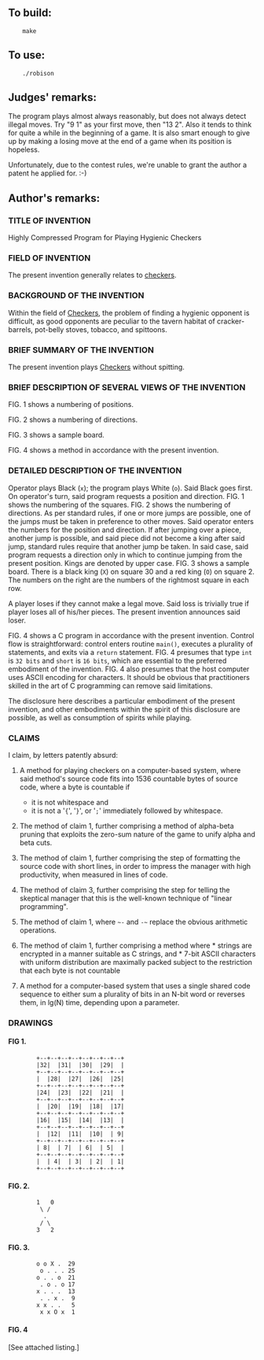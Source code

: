 ## To build:

``` <!---sh-->
    make
```


## To use:

``` <!---sh-->
    ./robison
```


## Judges' remarks:

The program plays almost always reasonably, but does not always detect
illegal moves.  Try "9 1" as your first move, then "13 2". Also it
tends to think for quite a while in the beginning of a game. It is
also smart enough to give up by making a losing move at the end of
a game when its position is hopeless.

Unfortunately, due to the contest rules, we're unable to grant the
author a patent he applied for.  :-)


## Author's remarks:

### TITLE OF INVENTION

Highly Compressed Program for Playing Hygienic Checkers


### FIELD OF INVENTION

The present invention generally relates to
[checkers](https://en.wikipedia.org/wiki/Checkers).


### BACKGROUND OF THE INVENTION

Within the field of [Checkers](https://en.wikipedia.org/wiki/Checkers), the
problem of finding a hygienic opponent is difficult, as good opponents are
peculiar to the tavern habitat of cracker-barrels, pot-belly stoves, tobacco,
and spittoons.


### BRIEF SUMMARY OF THE INVENTION

The present invention plays [Checkers](https://en.wikipedia.org/wiki/Checkers)
without spitting.


### BRIEF DESCRIPTION OF SEVERAL VIEWS OF THE INVENTION

FIG. 1 shows a numbering of positions.

FIG. 2 shows a numbering of directions.

FIG. 3 shows a sample board.

FIG. 4 shows a method in accordance with the present invention.


### DETAILED DESCRIPTION OF THE INVENTION

Operator plays Black (`x`); the program plays White (`o`).  Said Black goes first.
On operator's turn, said program requests a position and direction.  FIG. 1 shows
the numbering of the squares.  FIG. 2 shows the numbering of directions.  As per
standard rules, if one or more jumps are possible, one of the jumps must be
taken in preference to other moves.  Said operator enters the numbers for the
position and direction.  If after jumping over a piece, another jump is
possible, and said piece did not become a king after said jump, standard rules
require that another jump be taken.  In said case, said program requests a
direction only in which to continue jumping from the present position.  Kings
are denoted by upper case.  FIG. 3 shows a sample board.  There is a black king
(`X`) on square 30 and a red king (`O`) on square 2. The numbers on the right are
the numbers of the rightmost square in each row.

A player loses if they cannot make a legal move.  Said loss is trivially
true if player loses all of his/her pieces.  The present invention announces
said loser.

FIG. 4 shows a C program in accordance with the present invention.  Control flow
is straightforward: control enters routine `main()`, executes a plurality of
statements, and exits via a `return` statement.  FIG. 4 presumes that type `int`
is `32 bits` and `short` is `16 bits`, which are essential to the preferred
embodiment of the invention.  FIG. 4 also presumes that the host computer uses
ASCII encoding for characters. It should be obvious that practitioners skilled
in the art of C programming can remove said limitations.

The disclosure here describes a particular embodiment of the present invention,
and other embodiments within the spirit of this disclosure are possible, as well
as consumption of spirits while playing.


### CLAIMS

I claim, by letters patently absurd:

1.  A method for playing checkers on a computer-based system, where said
    method's source code fits into 1536 countable bytes of source code,
    where a byte is countable if
    * it is not whitespace and
    * it is not a '`{`', '`}`', or '`;`' immediately followed by whitespace.

2.  The method of claim 1, further comprising a method of alpha-beta pruning
    that exploits the zero-sum nature of the game to unify alpha
    and beta cuts.

3.  The method of claim 1, further comprising the step of formatting the
    source code with short lines, in order to impress the manager with
    high productivity, when measured in lines of code.

4.  The method of claim 3, further comprising the step for telling the
    skeptical manager that this is the well-known technique of
    "linear programming".

5.  The method of claim 1, where `~-` and `-~` replace the obvious arithmetic
    operations.

6.  The method of claim 1, further comprising a method where
        * strings are encrypted in a manner suitable as C strings, and
        * 7-bit ASCII characters with uniform distribution are maximally packed
        subject to the restriction that each byte is not countable

7.  A method for a computer-based system that uses a single shared code
    sequence to either sum a plurality of bits in an N-bit word or reverses
    them, in lg(N) time, depending upon a parameter.


### DRAWINGS

#### FIG 1.

```
        +--+--+--+--+--+--+--+--+
        |32|  |31|  |30|  |29|  |
        +--+--+--+--+--+--+--+--+
        |  |28|  |27|  |26|  |25|
        +--+--+--+--+--+--+--+--+
        |24|  |23|  |22|  |21|  |
        +--+--+--+--+--+--+--+--+
        |  |20|  |19|  |18|  |17|
        +--+--+--+--+--+--+--+--+
        |16|  |15|  |14|  |13|  |
        +--+--+--+--+--+--+--+--+
        |  |12|  |11|  |10|  | 9|
        +--+--+--+--+--+--+--+--+
        | 8|  | 7|  | 6|  | 5|  |
        +--+--+--+--+--+--+--+--+
        |  | 4|  | 3|  | 2|  | 1|
        +--+--+--+--+--+--+--+--+
```

#### FIG. 2.

```
        1   0
         \ /
          .
         / \
        3   2
```

#### FIG. 3.

```
        o o X .  29
         o . . . 25
        o . . o  21
         . o . o 17
        x . . .  13
         . . x .  9
        x x . .   5
         x x O x  1
```

#### FIG. 4

[See attached listing.]


<!--

    Copyright © 1984-2024 by Landon Curt Noll. All Rights Reserved.

    You are free to share and adapt this file under the terms of this license:

        Creative Commons Attribution-ShareAlike 4.0 International (CC BY-SA 4.0)

    For more information, see:

        https://creativecommons.org/licenses/by-sa/4.0/

-->
